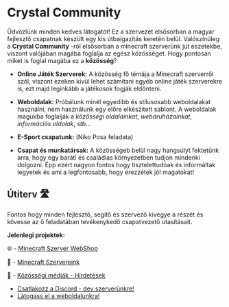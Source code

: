 # Crystal Community
Üdvözlünk minden kedves látogatót! Ez a szervezet elsősorban a magyar fejlesztő csapatnak készült egy kis útbaigazítás keretén belül. Valószínüleg a **Crystal Community** -ról elsősorban a minecraft szerverünk jut eszetekbe, viszont valójában magába foglalja az egész közösséget. Hogy pontosan miket is foglal magába ez a **__közösség__**?

- **Online Játék Szerverek:** A közösség fő témája a Minecraft szerverről szól, viszont ezeken kívül lehet számítani egyéb online játék szerverekre is, ezt majd leginkább a játékosok fogják eldőnteni.

- **Weboldalak:** Próbálunk minél egyedibb és stílusosabb weboldalakat használni, nem használunk egy előre elkészített sablont. A weboldalak magukba foglalják a *közösségi oldalainkat*, *webáruházainkat*, *információs oldalak*, *stb...*

- **E-Sport csapatunk:**  (Niko Posa feladata)

- **Csapat és munkatársak:** A közösségeb belül nagy hangsúlyt fektetünk arra, hogy egy baráti és családias környezetben tudjon mindenki dolgozni. Épp ezért nagyon fontos hogy tisztelettudóak és informáltak legyetek és ami a legfontosabb, hogy érezzétek jól magatokat!

## Útiterv  🛣️
Fontos hogy minden fejlesztő, segítő és szervező kivegye a részét és kövesse az ő feladatában tevékenykedő csapatvezető utasításait.

**Jelenlegi projektek:**

🌐 - [Minecraft Szerver WebShop](https://idk.hu)

🧱 - [Minecraft Szervereink](https://idk.hu)

📱 - [Közösségi médiák - Hírdetések](https://idk.hu)

+ [Csatlakozz a Discord - dev szerverünkre!](https://)
+ [Látogass el a weboldalunkra!](https://)
<!--

**Here are some ideas to get you started:**

🙋‍♀️ A short introduction - what is your organization all about?
🌈 Contribution guidelines - how can the community get involved?
👩‍💻 Useful resources - where can the community find your docs? Is there anything else the community should know?
🍿 Fun facts - what does your team eat for breakfast?
🧙 Remember, you can do mighty things with the power of [Markdown](https://docs.github.com/github/writing-on-github/getting-started-with-writing-and-formatting-on-github/basic-writing-and-formatting-syntax)
-->
